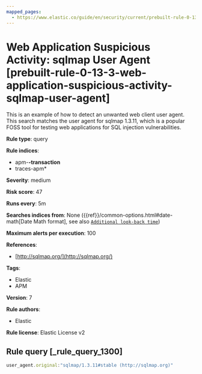 ```yaml
---
mapped_pages:
  - https://www.elastic.co/guide/en/security/current/prebuilt-rule-0-13-3-web-application-suspicious-activity-sqlmap-user-agent.html
---
```


# Web Application Suspicious Activity: sqlmap User Agent [prebuilt-rule-0-13-3-web-application-suspicious-activity-sqlmap-user-agent]

This is an example of how to detect an unwanted web client user agent. This search matches the user agent for sqlmap 1.3.11, which is a popular FOSS tool for testing web applications for SQL injection vulnerabilities.

**Rule type**: query

**Rule indices**:

* apm-**-transaction**
* traces-apm*

**Severity**: medium

**Risk score**: 47

**Runs every**: 5m

**Searches indices from**: None ({{ref}}/common-options.html#date-math[Date Math format], see also [`Additional look-back time`](docs-content://solutions/security/detect-and-alert/create-detection-rule.md#rule-schedule))

**Maximum alerts per execution**: 100

**References**:

* [http://sqlmap.org/](http://sqlmap.org/)

**Tags**:

* Elastic
* APM

**Version**: 7

**Rule authors**:

* Elastic

**Rule license**: Elastic License v2

## Rule query [_rule_query_1300]

```js
user_agent.original:"sqlmap/1.3.11#stable (http://sqlmap.org)"
```


